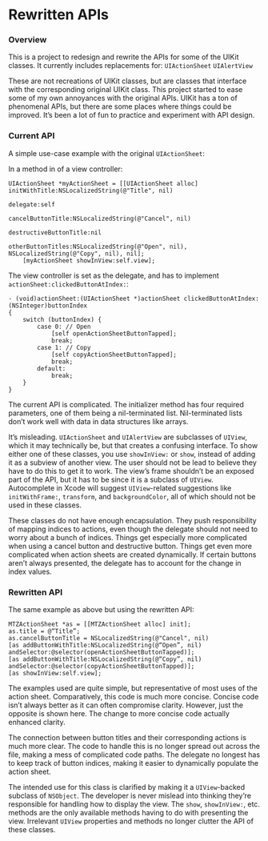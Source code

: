 # Rewritten APIs

### Overview

This is a project to redesign and rewrite the APIs for some of the UIKit classes. It currently includes replacements for:
`UIActionSheet`
`UIAlertView`

These are not recreations of UIKit classes, but are classes that interface with the corresponding original UIKit class. This project started to ease some of my own annoyances with the original APIs. UIKit has a ton of phenomenal APIs, but there are some places where things could be improved. It’s been a lot of fun to practice and experiment with API design.

### Current API

A simple use-case example with the original `UIActionSheet`:

In a method in of a view controller:
```
UIActionSheet *myActionSheet = [[UIActionSheet alloc] initWithTitle:NSLocalizedString(@"Title", nil)
															   delegate:self
													  cancelButtonTitle:NSLocalizedString(@"Cancel", nil)
												 destructiveButtonTitle:nil
													  otherButtonTitles:NSLocalizedString(@"Open", nil), NSLocalizedString(@"Copy", nil), nil];
	[myActionSheet showInView:self.view];
```

The view controller is set as the delegate, and has to implement `actionSheet:clickedButtonAtIndex:`:
```
- (void)actionSheet:(UIActionSheet *)actionSheet clickedButtonAtIndex:(NSInteger)buttonIndex
{
	switch (buttonIndex) {
		case 0: // Open
			[self openActionSheetButtonTapped];
			break;
		case 1: // Copy
			[self copyActionSheetButtonTapped];
			break;
		default:
			break;
	}
}
```

The current API is complicated. The initializer method has four required parameters, one of them being a nil-terminated list. Nil-terminated lists don’t work well with data in data structures like arrays.

It’s misleading. `UIActionSheet` and `UIAlertView` are subclasses of `UIView`, which it may technically be, but that creates a confusing interface. To show either one of these classes, you use `showInView:` or `show`, instead of adding it as a subview of another view. The user should not be lead to believe they have to do this to get it to work. The view’s frame shouldn’t be an exposed part of the API, but it has to be since it is a subclass of `UIView`. Autocomplete in Xcode will suggest `UIView`-related suggestions like `initWithFrame:`, `transform`, and `backgroundColor`, all of which should not be used in these classes.

These classes do not have enough encapsulation. They push responsibility of mapping indices to actions, even though the delegate should not need to worry about a bunch of indices. Things get especially more complicated when using a cancel button and destructive button. Things get even more complicated when action sheets are created dynamically. If certain buttons aren’t always presented, the delegate has to account for the change in index values.

### Rewritten API

The same example as above but using the rewritten API:

```
MTZActionSheet *as = [[MTZActionSheet alloc] init];
as.title = @“Title”;
as.cancelButtonTitle = NSLocalizedString(@"Cancel", nil)
[as addButtonWithTitle:NSLocalizedString(@“Open”, nil) andSelector:@selector(openActionSheetButtonTapped)];
[as addButtonWithTitle:NSLocalizedString(@“Copy”, nil) andSelector:@selector(copyActionSheetButtonTapped)];
[as showInView:self.view];
```

The examples used are quite simple, but representative of most uses of the action sheet. Comparatively, this code is much more concise. Concise code isn’t always better as it can often compromise clarity. However, just the opposite is shown here. The change to more concise code actually enhanced clarity.

The connection between button titles and their corresponding actions is much more clear. The code to handle this is no longer spread out across the file, making a mess of complicated code paths. The delegate no longest has to keep track of button indices, making it easier to dynamically populate the action sheet.

The intended use for this class is clarified by making it a `UIView`-backed subclass of `NSObject`. The developer is never mislead into thinking they’re responsible for handling how to display the view. The `show`, `showInView:`, etc. methods are the only available methods having to do with presenting the view. Irrelevant `UIView` properties and methods no longer clutter the API of these classes.
